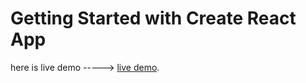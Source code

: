 # Getting Started with Create React App

here is live demo -----> [live demo](https://kakadiyakeyur53.github.io/smartvehical/).


